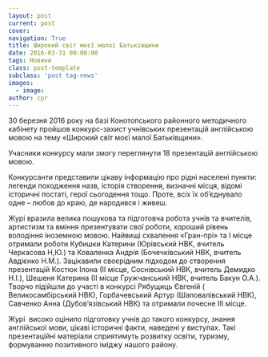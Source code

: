 ```yaml
---
layout: post
current: post
cover:
navigation: True
title: Широкий світ моєї малої Батьківщини
date: 2016-03-31 00:00:00
tags: Новини
class: post-template
subclass: 'post tag-news'
images:
  - image:
author: cpr
---
```


30 березня 2016 року на базі Конотопського районного методичного кабінету пройшов конкурс-захист учнівських презентацій англійською мовою на тему «Широкий світ моєї малої Батьківщини».

Учасники конкурсу мали змогу переглянути 18 презентацій англійською мовою.

Конкурсанти представили цікаву інформацію про рідні населені пункти: легенди походження назв, історія створення, визначні місця, відомі історичні постаті, герої сьогодення тощо. Проте, всіх їх об’єднувало одне – любов до краю, де народився і живеш.

Журі вразила велика пошукова та підготовча робота учнів та вчителів, артистизм та вміння презентувати свої роботи, хороший рівень володіння іноземною мовою. Найвищі схвалення «Гран-прі» та І місце отримали роботи Кубишки Катерини (Юрівський НВК, вчитель Черкасова Н,Ю.) та Коваленка Андрія (Бочечківський НВК, вчитель Авдієнко Н.М.). Зацікавили своєрідним підходом до створення презентацій Костюк Ілона (ІІ місце, Соснівський НВК, вчитель Демидко Н.І.), Шешеня Катерина (ІІ місце Гружчанський НВК, вчитель Бакун О.А.). Творчо підійшли до участі в конкурсі Рябущиць Євгеній ( Великосамбірський НВК), Горбачевський Артур (Шаповалівський НВК), Савченко Анна (Дубов&#8217;язівський НВК) та отримали почесне ІІІ місце.

Журі  високо оцінило підготовку учнів до такого конкурсу, знання англійської мови, цікаві історичні факти, наведені у виступах. Такі презентаційні матеріали сприятимуть розвитку освіти, туризму, формуванню позитивного іміджу нашого району.
